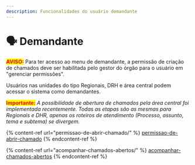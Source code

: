 ```yaml
---
description: Funcionalidades do usuário demandante
---
```


# 🗣️ Demandante

<mark style="color:red;">**AVISO:**</mark> Para ter acesso ao menu de demandante, a permissão de criação de chamados deve ser habilitada pelo gestor do órgão para o usuário em "gerenciar permissões".

Usuários nas unidades do tipo Regionais,  DRH e área central podem acessar o sistema como demandantes.

<mark style="color:red;">**Importante:**</mark> _A possibilidade de abertura de chamados pela área central foi implementada recentemente. Todas as etapas são as mesmas para Regionais e DHR, apenas os roteiros de atendimento (Processo, assunto, tema e subtema) se divergem._





{% content-ref url="permissao-de-abrir-chamado/" %}
[permissao-de-abrir-chamado](permissao-de-abrir-chamado/)
{% endcontent-ref %}

{% content-ref url="acompanhar-chamados-abertos/" %}
[acompanhar-chamados-abertos](acompanhar-chamados-abertos/)
{% endcontent-ref %}

